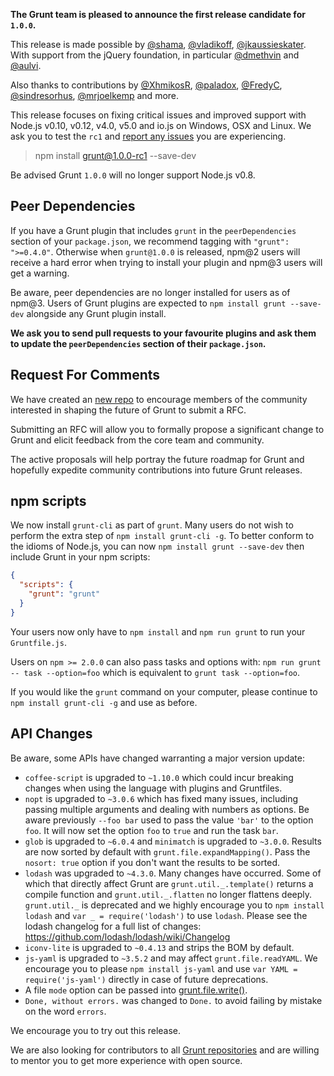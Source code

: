 **The Grunt team is pleased to announce the first release candidate for `1.0.0`.**

This release is made possible by [@shama](https://github.com/shama), [@vladikoff](https://github.com/vladikoff), [@jkaussieskater](https://github.com/jkaussieskater). With support from the jQuery foundation, in particular [@dmethvin](https://github.com/dmethvin) and [@aulvi](https://github.com/aulvi).

Also thanks to contributions by [@XhmikosR](https://github.com/XhmikosR), [@paladox](https://github.com/paladox), [@FredyC](https://github.com/FredyC), [@sindresorhus](https://github.com/sindresorhus), [@mrjoelkemp](https://github.com/mrjoelkemp) and more.

This release focuses on fixing critical issues and improved support with Node.js
v0.10, v0.12, v4.0, v5.0 and io.js on Windows, OSX and Linux. We ask you to test the `rc1` and [report any issues](https://github.com/gruntjs/grunt/issues) you are experiencing.

> npm install grunt@1.0.0-rc1 --save-dev

Be advised Grunt `1.0.0` will no longer support Node.js v0.8.

## Peer Dependencies
If you have a Grunt plugin that includes `grunt` in the `peerDependencies` section of your `package.json`, we recommend tagging with `"grunt": ">=0.4.0"`. Otherwise when `grunt@1.0.0` is released, npm@2 users will receive a hard error when trying to install your plugin and npm@3 users will get a warning.

Be aware, peer dependencies are no longer installed for users as of npm@3. Users of Grunt plugins are expected to `npm install grunt --save-dev` alongside any Grunt plugin install.

**We ask you to send pull requests to your favourite plugins and ask them to update the `peerDependencies` section of their `package.json`.**

## Request For Comments
We have created an [new repo](https://github.com/gruntjs/rfcs) to encourage
members of the community interested in shaping the future of Grunt to submit a
RFC.

Submitting an RFC will allow you to formally propose a significant change to
Grunt and elicit feedback from the core team and community.

The active proposals will help portray the future roadmap for Grunt and hopefully
expedite community contributions into future Grunt releases.

## npm scripts
We now install `grunt-cli` as part of `grunt`. Many users do not wish to perform
the extra step of `npm install grunt-cli -g`. To better conform to the idioms
of Node.js, you can now `npm install grunt --save-dev` then include Grunt in your
npm scripts:

```json
{
  "scripts": {
    "grunt": "grunt"
  }
}
```

Your users now only have to `npm install` and `npm run grunt` to run your
`Gruntfile.js`.

Users on `npm >= 2.0.0` can also pass tasks and options with:
`npm run grunt -- task --option=foo` which is equivalent to
`grunt task --option=foo`.

If you would like the `grunt` command on your computer, please continue to
`npm install grunt-cli -g` and use as before.

## API Changes
Be aware, some APIs have changed warranting a major version update:

* `coffee-script` is upgraded to `~1.10.0` which could incur breaking changes
  when using the language with plugins and Gruntfiles.
* `nopt` is upgraded to `~3.0.6` which has fixed many issues, including passing
  multiple arguments and dealing with numbers as options. Be aware previously
  `--foo bar` used to pass the value `'bar'` to the option `foo`. It will now
  set the option `foo` to `true` and run the task `bar`.
* `glob` is upgraded to `~6.0.4` and `minimatch` is upgraded to `~3.0.0`. Results
  are now sorted by default with `grunt.file.expandMapping()`. Pass the
  `nosort: true` option if you don't want the results to be sorted.
* `lodash` was upgraded to `~4.3.0`. Many changes have occurred. Some of which
  that directly affect Grunt are `grunt.util._.template()` returns a compile
  function and `grunt.util._.flatten` no longer flattens deeply.
  `grunt.util._` is deprecated and we highly encourage you to
  `npm install lodash` and `var _ = require('lodash')` to use `lodash`.
  Please see the lodash changelog for a full list of changes: https://github.com/lodash/lodash/wiki/Changelog
* `iconv-lite` is upgraded to `~0.4.13` and strips the BOM by default.
* `js-yaml` is upgraded to `~3.5.2` and may affect `grunt.file.readYAML`.
  We encourage you to please `npm install js-yaml` and use
  `var YAML = require('js-yaml')` directly in case of future deprecations.
* A file `mode` option can be passed into
  [grunt.file.write()](http://gruntjs.com/api/grunt.file#grunt.file.write).
* `Done, without errors.` was changed to `Done.` to avoid failing by mistake on the word `errors`.

We encourage you to try out this release.

We are also looking for contributors to all [Grunt repositories](https://github.com/gruntjs/) and are willing to mentor you to get more experience with open source. 
